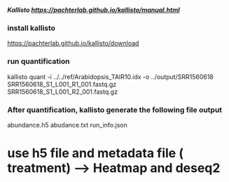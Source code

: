##### Kallisto  https://pachterlab.github.io/kallisto/manual.html
### install kallisto
 https://pachterlab.github.io/kallisto/download
### run quantification
kallisto quant -i ../../ref/Arabidopsis_TAIR10.idx  -o ../output/SRR1560618 SRR1560618_S1_L001_R1_001.fastq.gz  SRR1560618_S1_L001_R2_001.fastq.gz

### After quantification, kallisto generate the following file output 
abundance.h5
abudance.txt
run_info.json

# use h5 file and metadata file ( treatment) --> Heatmap and deseq2





